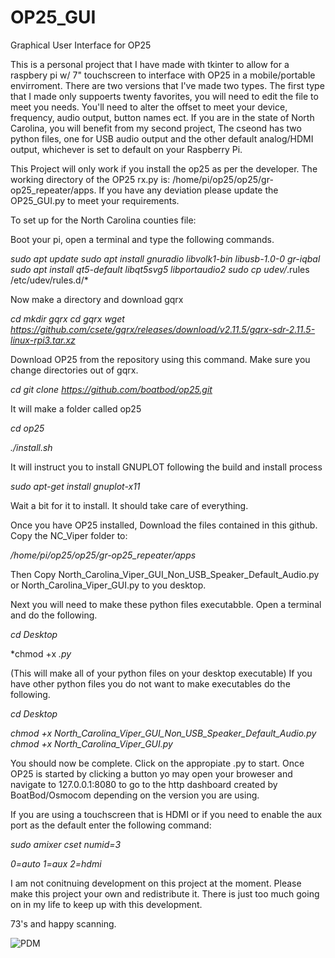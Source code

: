# OP25_GUI
Graphical User Interface for OP25

This is a personal project that I have made with tkinter to allow for a raspbery pi w/ 7" touchscreen to interface with OP25 in a mobile/portable envirroment. There are two versions that I've made two types. The first type that I made only suppoerts twenty favorites, you will need to edit the file to meet you needs. You'll need to alter the offset to meet your device, frequency, audio output, button names ect. If you are in the state of North Carolina, you will benefit from my second project, The cseond has two python files, one for USB audio output and the other default analog/HDMI output, whichever is set to default on your Raspberry Pi. 

This Project will only work if you install the op25 as per the developer. The working directory of the OP25 rx.py is: /home/pi/op25/op25/gr-op25_repeater/apps. If you have any deviation please update the OP25_GUI.py to meet your requirements.

To set up for the North Carolina counties file:

Boot your pi, open a terminal and type the following commands.

*sudo apt update*
*sudo apt install gnuradio libvolk1-bin libusb-1.0-0 gr-iqbal*
*sudo apt install qt5-default libqt5svg5 libportaudio2*
*sudo cp udev/*.rules /etc/udev/rules.d/*

Now make a directory and download gqrx

*cd*
*mkdir gqrx*
*cd gqrx*
*wget https://github.com/csete/gqrx/releases/download/v2.11.5/gqrx-sdr-2.11.5-linux-rpi3.tar.xz*

Download OP25 from the repository using this command. Make sure you change directories out of gqrx.

*cd*
*git clone https://github.com/boatbod/op25.git*

It will make a folder called op25

*cd op25*

*./install.sh*

It will instruct you to install GNUPLOT following the build and install process

*sudo apt-get install gnuplot-x11*

Wait a bit for it to install.  It should take care of everything.

Once you have OP25 installed, Download the files contained in this github. Copy the NC_Viper folder to:

*/home/pi/op25/op25/gr-op25_repeater/apps*

Then Copy North_Carolina_Viper_GUI_Non_USB_Speaker_Default_Audio.py or North_Carolina_Viper_GUI.py to you desktop.

Next you will need to make these python files executabble. Open a terminal and do the following.

*cd Desktop*

*chmod +x *.py*

(This will make all of your python files on your desktop executable)
If you have other python files you do not want to make executables do the following.

*cd Desktop*

*chmod +x North_Carolina_Viper_GUI_Non_USB_Speaker_Default_Audio.py*
*chmod +x North_Carolina_Viper_GUI.py*

You should now be complete. Click on the appropiate .py to start. Once OP25 is started by clicking a button yo may open your broweser and navigate to 127.0.0.1:8080 to go to the http dashboard created by BoatBod/Osmocom depending on the version you are using. 

If you are using a touchscreen that is HDMI or if you need to enable the aux port as the default enter the following command:

*sudo amixer cset numid=3 <output>*

*0=auto*
*1=aux*
*2=hdmi*

I am not conitnuing development on this project at the moment. Please make this project your own and redistribute it. There is just too much going on in my life to keep up with this development. 

73's and happy scanning. 

<img src="https://i.creativecommons.org/p/mark/1.0/88x31.png" alt="PDM">

